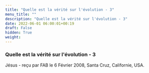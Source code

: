 ```yaml
---
title: "Quelle est la vérité sur l'évolution - 3"
menu_title: ""
description: "Quelle est la vérité sur l'évolution - 3"
date: 2022-06-01 06:00:01+00:19
draft: False
hidden: True
weight:
---
```

### Quelle est la vérité sur l'évolution - 3

Jésus - reçu par FAB le 6 Février 2008, Santa Cruz, Californie, USA.



